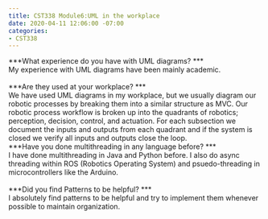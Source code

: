 ```yaml
---
title: CST338 Module6:UML in the workplace
date: 2020-04-11 12:06:00 -07:00
categories:
- CST338
---
```


***What experience do you have with UML diagrams? ***\
My experience with UML diagrams have been mainly academic. \
\
***Are they used at your workplace? ***\
We have used UML diagrams in my workplace, but we usually diagram our robotic processes by breaking them into a similar structure as MVC. Our robotic process workflow is broken up into the quadrants of robotics; perception, decision, control, and actuation. For each subsection we document the inputs and outputs from each quadrant and if the system is closed we verify all inputs and outputs close the loop.\
***Have you done multithreading in any language before? ***\
I have done multithreading in Java and Python before. I also do async threading within ROS (Robotics Operating System) and psuedo-threading in microcontrollers like the Arduino.\
\
***Did you find Patterns to be helpful? ***\
I absolutely find patterns to be helpful and try to implement them whenever possible to maintain organization.